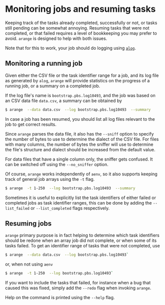 # Monitoring jobs and resuming tasks
Keeping track of the tasks already completed, successfully or not, or tasks
still pending can be somewhat annoying.  Resuming tasks that were not
completed, or that failed requires a level of bookkeeping you may prefer
to avoid.  `arange`  is designed to help with both issues.

Note that for this to work, your job should do logging using
[`alog`](alog.md).

## Monitoring a running job
Given either the CSV file or the task identifier range for a job, and its
log file as generated by `alog`, `arange` will provide statistics on the
progress of a running job, or a summary on a completed job.

If the log file's name is `bootstrap.pbs.log10493`, and the job was based
on an CSV data file `data.csv`, a summary can be obtained by
```bash
$ arange  --data data.csv  --log bootstrap.pbs.log10493  --summary
```
In case a job has been resumed, you should list all log files relevant to
the job to get correct results.

Since `arange` parses the data file, it also has the `--sniff` option to
specify the number of bytes to use to determine the dialect of the CSV
file.  For files with many columns, the number of bytes the sniffer will
use to determine the file's structure and dialect should be increased
from the default value.

For data files that have a single column only, the sniffer gets confused.
It can be switched off using the `--no_sniffer` option.

Of course, `arange` works independently of `aenv`, so it also supports
keeping track of general job arrays using the `-t` flag.
```bash
$ arange  -t 1-250  --log bootstrap.pbs.log10493  --summary
```

Sometimes it is useful to explicitly list the task identifiers of either
failed or completed jobs as task identifier ranges, this can be done by
adding the `--list_failed` or `--list_completed` flags respectively.

## Resuming jobs
`arange` primary purpose is in fact helping to determine which task
identifiers should be redone when an array job did not complete, or when
some of its tasks failed.  To get an identifier range of tasks that were
not completed, use
```bash
$ arange  --data data.csv  --log bootstrap.pbs.log10493`
```
or, when not using `aenv`
```bash
$ arange  -t 1-250  --log bootstrap.pbs.log10493`
```

If you want to include the tasks that failed, for instance when a bug that
caused this was fixed, simply add the `--redo` flag when invoking `arange`.

Help on the command is printed using the `--help` flag.
